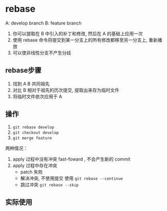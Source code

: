 # rebase

A: develop branch
B: feature branch

1. 你可以提取在 B 中引入的补丁和修改, 然后在 A 的基础上应用一次
2. 使用 rebase 命令将提交到某一分支上的所有修改都移至另一分支上, 重新播放
3. 可以使非线性分支不产生分歧

## rebase步骤

1. 找到 A B 共同祖先
2. 对比 B 相对于祖先的历次提交, 提取出来存为临时文件
3. 将临时文件依次应用于 A

## 操作

1. `git rebase develop`
2. `git checkout develop`
3. `git merge feature`

两种情况：

1. apply 过程中没有冲突 fast-foward , 不会产生新的 commit
2. apply 过程中存在冲突
    - patch 失败
    - 解决冲突, 不使用提交 使用 `git rebase --continue`
    - 跳过冲突 `git rebase --skip`

## 实际使用